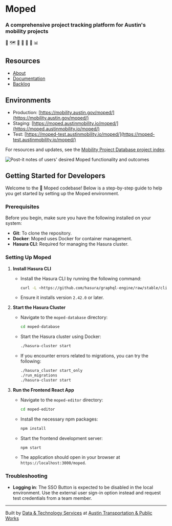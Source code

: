 # Moped

### A comprehensive project tracking platform for Austin's mobility projects

🛵 🗺 👷 🚌 🚧 🚴 📊

## Resources

- [About](https://austinmobility.io/products/5086)
- [Documentation](https://atd-dts.gitbook.io/moped-documentation)
- [Backlog](https://github.com/cityofaustin/atd-data-tech/issues?q=is%3Aopen+label%3A%22Product%3A+Moped%22+-label%3A%22Workgroup%3A+TPW%22)

## Environments

- Production: [https://mobility.austin.gov/moped/](https://mobility.austin.gov/moped/)
- Staging: [https://moped.austinmobility.io/moped/](https://moped.austinmobility.io/moped/)
- Test: [https://moped-test.austinmobility.io/moped/](https://moped-test.austinmobility.io/moped/)

For resources and updates, see the [Mobility Project Database project index](https://github.com/cityofaustin/atd-data-tech/issues/307).

![Post-it notes of users' desired Moped functionality and outcomes](https://user-images.githubusercontent.com/1463708/62583080-58614e80-b874-11e9-850d-2a8bda07c0fc.jpeg)

## Getting Started for Developers

Welcome to the 🛵 Moped codebase! Below is a step-by-step guide to help you get started by setting up the Moped environment.

### Prerequisites

Before you begin, make sure you have the following installed on your system:

- **Git**: To clone the repository.
- **Docker**: Moped uses Docker for container management.
- **Hasura CLI**: Required for managing the Hasura cluster.

### Setting Up Moped

1. **Install Hasura CLI**

   - Install the Hasura CLI by running the following command:

     ```bash
     curl -L <https://github.com/hasura/graphql-engine/raw/stable/cli/get.sh> | bash

     ```

   - Ensure it installs version `2.42.0` or later.

2. **Start the Hasura Cluster**

   - Navigate to the `moped-database` directory:

     ```bash
     cd moped-database

     ```

   - Start the Hasura cluster using Docker:

     ```bash
     ./hasura-cluster start

     ```

   - If you encounter errors related to migrations, you can try the following:

     ```bash
     ./hasura_cluster start_only
     ./run_migrations
     ./hasura-cluster start

     ```

3. **Run the Frontend React App**

   - Navigate to the `moped-editor` directory:

     ```bash
     cd moped-editor

     ```

   - Install the necessary npm packages:

     ```bash
     npm install

     ```

   - Start the frontend development server:

     ```bash
     npm start

     ```

   - The application should open in your browser at `https://localhost:3000/moped`.

### Troubleshooting

- **Logging in**: The SSO Button is expected to be disabled in the local environment. Use the external user sign-in option instead and request test credentials from a team member.

---

Built by [Data & Technology Services](https://austinmobility.io/) at [Austin Transportation & Public Works](https://www.austintexas.gov/department/transportation-public-works)
